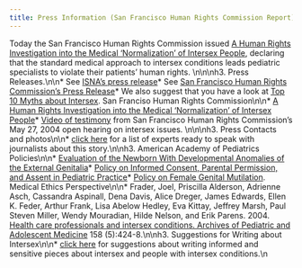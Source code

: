 ```yaml
---
title: Press Information (San Francisco Human Rights Commission Report)
---
```


Today the San Francisco Human Rights Commission issued [A Human Rights Investigation into the Medical &#8216;Normalization&#8217; of Intersex People][1], declaring that the standard medical approach to intersex conditions leads pediatric specialists to violate their patients&#8217; human rights. \n\n\nh3. Press Releases.\n\n* See [<span class="caps">ISNA</span>&#8217;s press release][2]* See [San Francisco Human Rights Commission&#8217;s Press Release][3]* We also suggest that you have a look at [Top 10 Myths about Intersex][4]. San Franciso Human Rights Commission\n\n* [A Human Rights Investigation into the Medical &#8216;Normalization&#8217; of Intersex People][5]* [Video of testimony][6] from San Francisco Human Rights Commission&#8217;s May 27, 2004 open hearing on intersex issues. \n\n\nh3. Press Contacts and photos\n\n* [click here][7] for a list of experts ready to speak with journalists about this story.\n\nh3. American Academy of Pediatrics Policies\n\n* [Evaluation of the Newborn With Developmental Anomalies of the External Genitalia][8]* [Policy on Informed Consent, Parental Permission, and Assent in Pediatric Practice][9]* [Policy on Female Genital Mutilation][10]. Medical Ethics Perspective\n\n* Frader, Joel, Priscilla Alderson, Adrienne Asch, Cassandra Aspinall, Dena Davis, Alice Dreger, James Edwards, Ellen K. Feder, Arthur Frank, Lisa Abelow Hedley, Eva Kittay, Jeffrey Marsh, Paul Steven Miller, Wendy Mouradian, Hilde Nelson, and Erik Parens. 2004. [Health care professionals and intersex conditions. Archives of Pediatric and Adolescent Medicine][11] 158 (5):424-8.\n\nh3. Suggestions for Writing about Intersex\n\n* [click here][12] for suggestions about writing informed and sensitive pieces about intersex and people with intersex conditions.\n

 [1]: /files/SFHRC_Intersex_Report.pdf
 [2]: /node/841%5Cn
 [3]: /files/SF_HRC_Press_Release.pdf%5Cn
 [4]: /faq/ten_myths%5Cn%5Cnh3
 [5]: /files/SFHRC_Intersex_Report.pdf%5Cn
 [6]: /videos/sf_hrc_hearing
 [7]: /pressroom/sfhrc/contacts
 [8]: http://aappolicy.aappublications.org/cgi/content/full/pediatrics%3B106/1/138%5Cn
 [9]: http://aappolicy.aappublications.org/cgi/reprint/pediatrics%3B95/2/314.pdf%5Cn
 [10]: http://aappolicy.aappublications.org/cgi/content/abstract/pediatrics%3B102/1/153%5Cn%5Cnh3
 [11]: /pdf/Frader2004.pdf
 [12]: http://www.isna.org/node/977